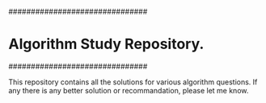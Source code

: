 ###############################

# Algorithm Study Repository.

###############################

This repository contains all the solutions for various algorithm questions.
If any there is any better solution or recommandation, please let me know.
